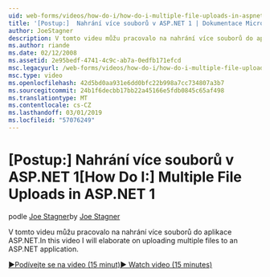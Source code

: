 ```yaml
---
uid: web-forms/videos/how-do-i/how-do-i-multiple-file-uploads-in-aspnet-1
title: '[Postup:]  Nahrání více souborů v ASP.NET 1 | Dokumentace Microsoftu'
author: JoeStagner
description: V tomto videu můžu pracovalo na nahrání více souborů do aplikace ASP.NET.
ms.author: riande
ms.date: 02/12/2008
ms.assetid: 2e95bedf-4741-4c9c-ab7a-0edfb171efcd
msc.legacyurl: /web-forms/videos/how-do-i/how-do-i-multiple-file-uploads-in-aspnet-1
msc.type: video
ms.openlocfilehash: 42d5bd0aa931e6dd0bfc22b998a7cc734807a3b7
ms.sourcegitcommit: 24b1f6decbb17bb22a45166e5fdb0845c65af498
ms.translationtype: MT
ms.contentlocale: cs-CZ
ms.lasthandoff: 03/01/2019
ms.locfileid: "57076249"
---
```

<a name="how-do-i--multiple-file-uploads-in-aspnet1"></a><span data-ttu-id="3af52-103">[Postup:]  Nahrání více souborů v ASP.NET 1</span><span class="sxs-lookup"><span data-stu-id="3af52-103">[How Do I:]  Multiple File Uploads in ASP.NET 1</span></span>
====================
<span data-ttu-id="3af52-104">podle [Joe Stagner](https://github.com/JoeStagner)</span><span class="sxs-lookup"><span data-stu-id="3af52-104">by [Joe Stagner](https://github.com/JoeStagner)</span></span>

<span data-ttu-id="3af52-105">V tomto videu můžu pracovalo na nahrání více souborů do aplikace ASP.NET.</span><span class="sxs-lookup"><span data-stu-id="3af52-105">In this video I will elaborate on uploading multiple files to an ASP.NET application.</span></span>

[<span data-ttu-id="3af52-106">&#9654;Podívejte se na video (15 minut)</span><span class="sxs-lookup"><span data-stu-id="3af52-106">&#9654; Watch video (15 minutes)</span></span>](https://channel9.msdn.com/Blogs/ASP-NET-Site-Videos/how-do-i-multiple-file-uploads-in-aspnet-1)
